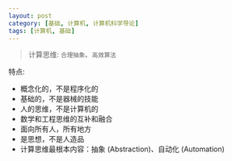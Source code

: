 ```yaml
---
layout: post
category: [基础, 计算机, 计算机科学导论]
tags: [计算机, 基础]
---
```


> 计算思维: `合理抽象`、`高效算法`

特点:

- 概念化的，不是程序化的
- 基础的，不是器械的技能
- 人的思维，不是计算机的
- 数学和工程思维的互补和融合
- 面向所有人，所有地方
- 是思想，不是人造品
- 计算思维最根本内容：抽象 (Abstraction)、自动化 (Automation)
